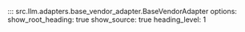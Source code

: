 ::: src.llm.adapters.base_vendor_adapter.BaseVendorAdapter
    options:
        show_root_heading: true
        show_source: true
        heading_level: 1